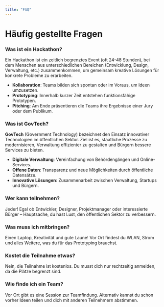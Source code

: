 ```yaml
---
title: "FAQ"
---
```


# Häufig gestellte Fragen


### **Was ist ein Hackathon?**

Ein Hackathon ist ein zeitlich begrenztes Event (oft 24-48 Stunden), bei dem Menschen aus unterschiedlichen Bereichen (Entwicklung, Design, Verwaltung, etc.) zusammenkommen, um gemeinsam kreative Lösungen für konkrete Probleme zu erarbeiten.

- **Kollaboration**: Teams bilden sich spontan oder im Voraus, um Ideen umzusetzen.
- **Prototyping**: Innerhalb kurzer Zeit entstehen funktionsfähige Prototypen.
- **Pitching**: Am Ende präsentieren die Teams ihre Ergebnisse einer Jury oder dem Publikum.


### **Was ist GovTech?**

**GovTech** (Government Technology) bezeichnet den Einsatz innovativer Technologien im öffentlichen Sektor. Ziel ist es, staatliche Prozesse zu modernisieren, Verwaltung effizienter zu gestalten und Bürgern bessere Services zu bieten.

- **Digitale Verwaltung**: Vereinfachung von Behördengängen und Online-Services.
- **Offene Daten**: Transparenz und neue Möglichkeiten durch öffentliche Datensätze.
- **Innovative Lösungen**: Zusammenarbeit zwischen Verwaltung, Startups und Bürgern.


### **Wer kann teilnehmen?**
Jeder! Egal ob Entwickler, Designer, Projektmanager oder interessierte Bürger – Hauptsache, du hast Lust, den öffentlichen Sektor zu verbessern.

### **Was muss ich mitbringen?**
Einen Laptop, Kreativität und gute Laune! Vor Ort findest du WLAN, Strom und alles Weitere, was du für das Prototyping brauchst.

### **Kostet die Teilnahme etwas?**
Nein, die Teilnahme ist kostenlos. Du musst dich nur rechtzeitig anmelden, da die Plätze begrenzt sind.

### **Wie finde ich ein Team?**
Vor Ort gibt es eine Session zur Teamfindung. Alternativ kannst du schon vorher Ideen teilen und dich mit anderen Teilnehmern abstimmen.
